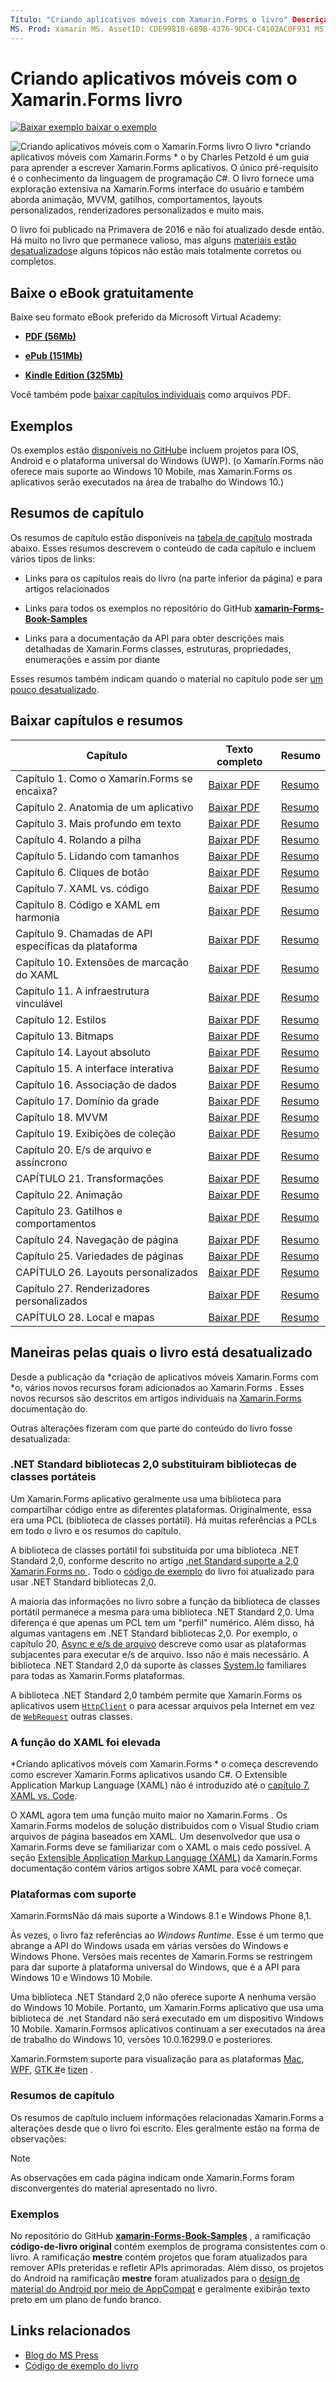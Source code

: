 ```yaml
---
Título: "Criando aplicativos móveis com Xamarin.Forms o livro" Descrição: "Aprenda Xamarin.Forms o desenvolvimento de aplicativos com a versão eletrônica da criação de aplicativos móveis com o Xamarin.Forms livro de Charles Petzold".
MS. Prod: xamarin MS. AssetID: CDE99818-689B-4376-9DC4-C4102AC0F931 MS. Technology: xamarin-Forms autor: davidbritch MS. Author: dabritch MS. Date: 07/19/2018 no-loc: [ Xamarin.Forms , Xamarin.Essentials ]
---
```


# <a name="creating-mobile-apps-with-xamarinforms-book"></a>Criando aplicativos móveis com o Xamarin.Forms livro

[![Baixar exemplo ](~/media/shared/download.png) baixar o exemplo](https://github.com/xamarin/xamarin-forms-book-samples)

<img src="images/cover-sml.png" title="Criando aplicativos móveis com o Xamarin.Forms livro" align="left" />O livro *criando aplicativos móveis com Xamarin.Forms * o by Charles Petzold é um guia para aprender a escrever Xamarin.Forms aplicativos. O único pré-requisito é o conhecimento da linguagem de programação C#. O livro fornece uma exploração extensiva na Xamarin.Forms interface do usuário e também aborda animação, MVVM, gatilhos, comportamentos, layouts personalizados, renderizadores personalizados e muito mais.

O livro foi publicado na Primavera de 2016 e não foi atualizado desde então. Há muito no livro que permanece valioso, mas alguns [materiais estão desatualizados](#ways-in-which-the-book-is-outdated)e alguns tópicos não estão mais totalmente corretos ou completos.

## <a name="download-ebook-for-free"></a>Baixe o eBook gratuitamente

Baixe seu formato eBook preferido da Microsoft Virtual Academy:

- [**PDF (56Mb)**](https://aka.ms/xamformsebook)

- [**ePub (151Mb)**](https://aka.ms/xamebook/epub)

- [**Kindle Edition (325Mb)**](https://aka.ms/xamebook/mobi)

Você também pode [baixar capítulos individuais](#download-chapters-and-summaries) como arquivos PDF.

## <a name="samples"></a>Exemplos

Os exemplos estão [disponíveis no GitHub](https://github.com/xamarin/xamarin-forms-book-samples)e incluem projetos para IOS, Android e o plataforma universal do Windows (UWP). (o Xamarin.Forms não oferece mais suporte ao Windows 10 Mobile, mas Xamarin.Forms os aplicativos serão executados na área de trabalho do Windows 10.)

## <a name="chapter-summaries"></a>Resumos de capítulo

Os resumos de capítulo estão disponíveis na [tabela de capítulo](#download-chapters-and-summaries) mostrada abaixo. Esses resumos descrevem o conteúdo de cada capítulo e incluem vários tipos de links:

- Links para os capítulos reais do livro (na parte inferior da página) e para artigos relacionados

- Links para todos os exemplos no repositório do GitHub [**xamarin-Forms-Book-Samples**](https://github.com/xamarin/xamarin-forms-book-samples)

- Links para a documentação da API para obter descrições mais detalhadas de Xamarin.Forms classes, estruturas, propriedades, enumerações e assim por diante

Esses resumos também indicam quando o material no capítulo pode ser [um pouco desatualizado](#ways-in-which-the-book-is-outdated).

## <a name="download-chapters-and-summaries"></a>Baixar capítulos e resumos

| Capítulo | Texto completo | Resumo |
| ------- | ------------- | ------- |
| Capítulo 1. Como o Xamarin.Forms se encaixa? | [Baixar PDF](https://download.xamarin.com/developer/xamarin-forms-book/XamarinFormsBook-Ch01-Apr2016.pdf) | [Resumo](summaries/chapter01.md) |
| Capítulo 2. Anatomia de um aplicativo | [Baixar PDF](https://download.xamarin.com/developer/xamarin-forms-book/XamarinFormsBook-Ch02-Apr2016.pdf) | [Resumo](summaries/chapter02.md) |
| Capítulo 3. Mais profundo em texto | [Baixar PDF](https://download.xamarin.com/developer/xamarin-forms-book/XamarinFormsBook-Ch03-Apr2016.pdf) | [Resumo](summaries/chapter03.md) |
| Capítulo 4. Rolando a pilha | [Baixar PDF](https://download.xamarin.com/developer/xamarin-forms-book/XamarinFormsBook-Ch04-Apr2016.pdf) | [Resumo](summaries/chapter04.md) |
| Capítulo 5. Lidando com tamanhos | [Baixar PDF](https://download.xamarin.com/developer/xamarin-forms-book/XamarinFormsBook-Ch05-Apr2016.pdf) | [Resumo](summaries/chapter05.md) |
| Capítulo 6. Cliques de botão | [Baixar PDF](https://download.xamarin.com/developer/xamarin-forms-book/XamarinFormsBook-Ch06-Apr2016.pdf) | [Resumo](summaries/chapter06.md) |
| Capítulo 7. XAML vs. código | [Baixar PDF](https://download.xamarin.com/developer/xamarin-forms-book/XamarinFormsBook-Ch07-Apr2016.pdf) | [Resumo](summaries/chapter07.md) |
| Capítulo 8. Código e XAML em harmonia | [Baixar PDF](https://download.xamarin.com/developer/xamarin-forms-book/XamarinFormsBook-Ch08-Apr2016.pdf) | [Resumo](summaries/chapter08.md) |
| Capítulo 9. Chamadas de API específicas da plataforma | [Baixar PDF](https://download.xamarin.com/developer/xamarin-forms-book/XamarinFormsBook-Ch09-Apr2016.pdf) | [Resumo](summaries/chapter09.md) |
| Capítulo 10. Extensões de marcação do XAML | [Baixar PDF](https://download.xamarin.com/developer/xamarin-forms-book/XamarinFormsBook-Ch10-Apr2016.pdf) | [Resumo](summaries/chapter10.md) |
| Capítulo 11. A infraestrutura vinculável | [Baixar PDF](https://download.xamarin.com/developer/xamarin-forms-book/XamarinFormsBook-Ch11-Apr2016.pdf) | [Resumo](summaries/chapter11.md) |
| Capítulo 12. Estilos | [Baixar PDF](https://download.xamarin.com/developer/xamarin-forms-book/XamarinFormsBook-Ch12-Apr2016.pdf) | [Resumo](summaries/chapter12.md) |
| Capítulo 13. Bitmaps | [Baixar PDF](https://download.xamarin.com/developer/xamarin-forms-book/XamarinFormsBook-Ch13-Apr2016.pdf) | [Resumo](summaries/chapter13.md) |
| Capítulo 14. Layout absoluto | [Baixar PDF](https://download.xamarin.com/developer/xamarin-forms-book/XamarinFormsBook-Ch14-Apr2016.pdf) | [Resumo](summaries/chapter14.md) |
| Capítulo 15. A interface interativa | [Baixar PDF](https://download.xamarin.com/developer/xamarin-forms-book/XamarinFormsBook-Ch15-Apr2016.pdf) | [Resumo](summaries/chapter15.md) |
| Capítulo 16. Associação de dados | [Baixar PDF](https://download.xamarin.com/developer/xamarin-forms-book/XamarinFormsBook-Ch16-Apr2016.pdf) | [Resumo](summaries/chapter16.md) |
| Capítulo 17. Domínio da grade | [Baixar PDF](https://download.xamarin.com/developer/xamarin-forms-book/XamarinFormsBook-Ch17-Apr2016.pdf) | [Resumo](summaries/chapter17.md) |
| Capítulo 18. MVVM | [Baixar PDF](https://download.xamarin.com/developer/xamarin-forms-book/XamarinFormsBook-Ch18-Apr2016.pdf) | [Resumo](summaries/chapter18.md) |
| Capítulo 19. Exibições de coleção | [Baixar PDF](https://download.xamarin.com/developer/xamarin-forms-book/XamarinFormsBook-Ch19-Apr2016.pdf) | [Resumo](summaries/chapter19.md) |
| Capítulo 20. E/s de arquivo e assíncrono | [Baixar PDF](https://download.xamarin.com/developer/xamarin-forms-book/XamarinFormsBook-Ch20-Apr2016.pdf) | [Resumo](summaries/chapter20.md) |
| CAPÍTULO 21. Transformações | [Baixar PDF](https://download.xamarin.com/developer/xamarin-forms-book/XamarinFormsBook-Ch21-Apr2016.pdf) | [Resumo](summaries/chapter21.md) |
| Capítulo 22. Animação | [Baixar PDF](https://download.xamarin.com/developer/xamarin-forms-book/XamarinFormsBook-Ch22-Apr2016.pdf) | [Resumo](summaries/chapter22.md) |
| Capítulo 23. Gatilhos e comportamentos | [Baixar PDF](https://download.xamarin.com/developer/xamarin-forms-book/XamarinFormsBook-Ch23-Apr2016.pdf) | [Resumo](summaries/chapter23.md) |
| Capítulo 24. Navegação de página | [Baixar PDF](https://download.xamarin.com/developer/xamarin-forms-book/XamarinFormsBook-Ch24-Apr2016.pdf) | [Resumo](summaries/chapter24.md) |
| Capítulo 25. Variedades de páginas | [Baixar PDF](https://download.xamarin.com/developer/xamarin-forms-book/XamarinFormsBook-Ch25-Apr2016.pdf) | [Resumo](summaries/chapter25.md) |
| CAPÍTULO 26. Layouts personalizados | [Baixar PDF](https://download.xamarin.com/developer/xamarin-forms-book/XamarinFormsBook-Ch26-Apr2016.pdf) | [Resumo](summaries/chapter26.md) |
| Capítulo 27. Renderizadores personalizados | [Baixar PDF](https://download.xamarin.com/developer/xamarin-forms-book/XamarinFormsBook-Ch27-Apr2016.pdf) | [Resumo](summaries/chapter27.md) |
| CAPÍTULO 28. Local e mapas | [Baixar PDF](https://download.xamarin.com/developer/xamarin-forms-book/XamarinFormsBook-Ch28-Aug2016.pdf) | [Resumo](summaries/chapter28.md) |

## <a name="ways-in-which-the-book-is-outdated"></a>Maneiras pelas quais o livro está desatualizado

Desde a publicação da *criação de aplicativos móveis Xamarin.Forms com *o, vários novos recursos foram adicionados ao Xamarin.Forms . Esses novos recursos são descritos em artigos individuais na [Xamarin.Forms](/xamarin/) documentação do.

Outras alterações fizeram com que parte do conteúdo do livro fosse desatualizada:

### <a name="net-standard-20-libraries-have-replaced-portable-class-libraries"></a>.NET Standard bibliotecas 2,0 substituiram bibliotecas de classes portáteis

Um Xamarin.Forms aplicativo geralmente usa uma biblioteca para compartilhar código entre as diferentes plataformas. Originalmente, essa era uma PCL (biblioteca de classes portátil). Há muitas referências a PCLs em todo o livro e os resumos do capítulo.

A biblioteca de classes portátil foi substituída por uma biblioteca .NET Standard 2,0, conforme descrito no artigo [.net Standard suporte a 2,0 Xamarin.Forms no ](~/xamarin-forms/internals/net-standard.md). Todo o [código de exemplo](https://github.com/xamarin/xamarin-forms-book-samples) do livro foi atualizado para usar .NET Standard bibliotecas 2,0.

A maioria das informações no livro sobre a função da biblioteca de classes portátil permanece a mesma para uma biblioteca .NET Standard 2,0. Uma diferença é que apenas um PCL tem um "perfil" numérico. Além disso, há algumas vantagens em .NET Standard bibliotecas 2,0. Por exemplo, o capítulo 20, [Async e e/s de arquivo](summaries/chapter20.md) descreve como usar as plataformas subjacentes para executar e/s de arquivo. Isso não é mais necessário. A biblioteca .NET Standard 2,0 dá suporte às classes [System.Io](xref:System.IO) familiares para todas as Xamarin.Forms plataformas.

A biblioteca .NET Standard 2,0 também permite que Xamarin.Forms os aplicativos usem [`HttpClient`](xref:System.Net.Http.HttpClient) o para acessar arquivos pela Internet em vez de [`WebRequest`](xref:System.Net.WebRequest) outras classes.

### <a name="the-role-of-xaml-has-been-elevated"></a>A função do XAML foi elevada

*Criando aplicativos móveis com Xamarin.Forms * o começa descrevendo como escrever Xamarin.Forms aplicativos usando C#. O Extensible Application Markup Language (XAML) não é introduzido até o [capítulo 7. XAML vs. Code](summaries/chapter07.md).

O XAML agora tem uma função muito maior no Xamarin.Forms . Os Xamarin.Forms modelos de solução distribuídos com o Visual Studio criam arquivos de página baseados em XAML. Um desenvolvedor que usa o Xamarin.Forms deve se familiarizar com o XAML o mais cedo possível. A seção [Extensible Application Markup Language (XAML)](~/xamarin-forms/xaml/index.yml) da Xamarin.Forms documentação contém vários artigos sobre XAML para você começar.

### <a name="supported-platforms"></a>Plataformas com suporte

Xamarin.FormsNão dá mais suporte a Windows 8.1 e Windows Phone 8,1.

Às vezes, o livro faz referências ao _Windows Runtime_. Esse é um termo que abrange a API do Windows usada em várias versões do Windows e Windows Phone. Versões mais recentes de Xamarin.Forms se restringem para dar suporte à plataforma universal do Windows, que é a API para Windows 10 e Windows 10 Mobile.

Uma biblioteca .NET Standard 2,0 não oferece suporte A nenhuma versão do Windows 10 Mobile. Portanto, um Xamarin.Forms aplicativo que usa uma biblioteca de .net Standard não será executado em um dispositivo Windows 10 Mobile. Xamarin.Formsos aplicativos continuam a ser executados na área de trabalho do Windows 10, versões 10.0.16299.0 e posteriores.

Xamarin.Formstem suporte para visualização para as plataformas [Mac](~/xamarin-forms/platform/other/mac.md), [WPF](~/xamarin-forms/platform/other/wpf.md), [GTK #](~/xamarin-forms/platform/other/gtk.md)e [tizen](~/xamarin-forms/platform/other/tizen.md) .

### <a name="chapter-summaries"></a>Resumos de capítulo

Os resumos de capítulo incluem informações relacionadas Xamarin.Forms a alterações desde que o livro foi escrito. Eles geralmente estão na forma de observações:

> [!NOTE]
> As observações em cada página indicam onde Xamarin.Forms foram disconvergentes do material apresentado no livro.

### <a name="samples"></a>Exemplos

No repositório do GitHub [**xamarin-Forms-Book-Samples**](https://github.com/xamarin/xamarin-forms-book-samples) , a ramificação **código-de-livro original** contém exemplos de programa consistentes com o livro. A ramificação **mestre** contém projetos que foram atualizados para remover APIs preteridas e refletir APIs aprimoradas. Além disso, os projetos do Android na ramificação **mestre** foram atualizados para o [design de material do Android por meio de AppCompat](~/xamarin-forms/platform/android/index.md) e geralmente exibirão texto preto em um plano de fundo branco.

## <a name="related-links"></a>Links relacionados

- [Blog do MS Press](https://blogs.msdn.microsoft.com/microsoft_press/2016/03/31/free-ebook-creating-mobile-apps-with-xamarin-forms/)
- [Código de exemplo do livro](https://github.com/xamarin/xamarin-forms-book-samples)
